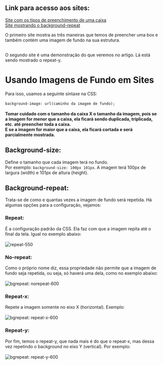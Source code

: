 ## Link para acesso aos sites:

[Site com os tipos de preenchimento de uma caixa](https://andersonr-o.github.io/Html-Css/Usando-Imagens-de-Fundo/fundo01.html)<br>
[Site mostrando o background-repeat](https://andersonr-o.github.io/Html-Css/Usando-Imagens-de-Fundo/fundo02.html)

O primeiro site mostra as três maneiras que temos de preencher uma box e também contém uma imagem de fundo na sua estrutura.<br><br>

O segundo site é uma demonstração do que veremos no artigo. Lá está sendo mostrado o repeat-y.

# Usando Imagens de Fundo em Sites

Para isso, usamos a seguinte sintaxe na CSS:<br><br>
```background-image: url(caminho da imagem de fundo);```<br><br>
**Tomar cuidado com o tamanho da caixa X o tamanho da imagem, pois se a imagem for menor que a caixa, ela ficará sendo duplicada, triplicada, etc. até preencher toda a caixa.<br>
E se a imagem for maior que a caixa, ela ficará cortada e será parcialmente mostrada.**
## Background-size:
Define o tamanho que cada imagem terá no fundo.<br>
Por exemplo: ```background-size: 100px 101px```. A imagem terá 100px de largura (width) e 101px de altura (height).

## Background-repeat:
Trata-se de como e quantas vezes a imagem de fundo será repetida. Há algumas opções para a configuração, vejamos:
### Repeat:
É a configuração padrão da CSS. Ela faz com que a imagem repita até o final da tela. Igual no exemplo abaixo:<br><br>
![repeat-550](https://user-images.githubusercontent.com/97858145/176045578-d71131e4-3468-4192-82c5-983ee7257d79.png)
### No-repeat:
Como o próprio nome diz, essa propriedade não permite que a imagem de fundo seja repetida, ou seja, só haverá uma dela, como no exemplo abaixo:<br><br>
![bgrepeat:  norepeat-600](https://user-images.githubusercontent.com/97858145/176046601-5d5edb47-4a4f-41e9-afbc-c4c8b8719aa4.png)
### Repeat-x:
Repete a imagem somente no eixo X (horizontal). Exemplo:<br><br>
![bgrepeat: repeat-x-600](https://user-images.githubusercontent.com/97858145/176047155-a343feba-c930-4d52-9bbc-df7f0eb71b4b.png)
### Repeat-y:
Por fim, temos o repeat-y, que nada mais é do que o repeat-x, mas dessa vez repetindo o background no eixo Y (vertical). Por exemplo:<br><br>
![bgrepeat: repeat-y-600](https://user-images.githubusercontent.com/97858145/176047568-59c7973f-abf4-4bf1-850f-3bd71842fdde.png)
